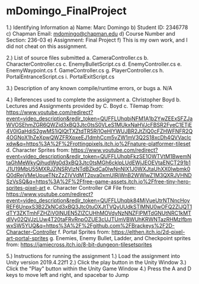 # mDomingo_FinalProject
 
1.) Identifying Information
   a)   Name: Marc Domingo
   b)   Student ID: 2346778
   c)   Chapman Email: mdomingo@chapman.edu
   d)   Course Number and Section: 236-03
   e)   Assignment: Final Project
   f)   This is my own work, and I did not cheat on this assignment.

2.) List of source files submitted
   a. CameraController.cs
   b. CharacterController.cs
   c. EnemyBulletScript.cs
   d. EnemyController.cs
   e. EnemyWaypoint.cs
   f. GameController.cs
   g. PlayerController.cs
   h. PortalEntranceScript.cs
   i. PortalExitScript.cs

3.) Description of any known compile/runtime errors, or bugs
   a. N/A

4.) References used to complete the assignment
   a. Christopher Boyd
   b. Lectures and Assignments provided by C. Boyd
   c. Tilemap from: https://www.youtube.com/redirect?event=video_description&redir_token=QUFFLUhqbjNFM1A1b2YwZEExSFZJaWVOSEhmZGR6QWZjd3xBQ3Jtc0tsS0VLeS1MUkxNaHVJcFBSR2FyeC1ETjE4V0lGaHdiS2gwMS1iQlQtTXZtdTR5Ri1OeHlYWUJBR2JtZlQ0cFZHWFNFR2Q4OGNoX1hZeXpwQWZFRXpxeEJ1dmhCcm5vZW1mV3Q2S18xcDh4QVVaclcxdw&q=https%3A%2F%2Frottingpixels.itch.io%2Fnature-platformer-tileset
   d. Character Sprites from: https://www.youtube.com/redirect?event=video_description&redir_token=QUFFLUhqbFkzSE1OWTVtM1BwemNtaGhMeWkyQjhudWg0d3xBQ3Jtc0tsMGh6cklpLUdEWjJEOEVtaENCT291b1J1U19MbU55MXRJZjNSRVlzNTdBZkdCa0lwNnNlX1J0WXJtaUhXX0lwbmk0Q0dRejVMeUpueTNzZzZIVVdMT2pva0xmUlRjWnB2WWlwZ1M3QXRJVHNDSzVsSQ&q=https%3A%2F%2Ffree-game-assets.itch.io%2Ffree-tiny-hero-sprites-pixel-art
   e. Character Controller C# File from: https://www.youtube.com/redirect?event=video_description&redir_token=QUFFLUhqbk84MjVueUtrNTNncHoyREF6UnpxS3B2ZkNCd3xBQ3Jtc0tuOXJtTVQyUUdkSTlMNU0wOFQ2ZlJQT1dTY3ZKTmhFZHZiV0lNUEN5ZlZCUHhMOVdyNzNNZFlPMTdGNUtNRC1kMTdlVy02QVJzLUw4T20taFRvRnpOZUE3cUJTUmVBWUhKRWNTazRHMzlfbmwxSW5YUQ&q=https%3A%2F%2Fgithub.com%2FBrackeys%2F2D-Character-Controller
   f. Portal Sprites from: https://elthen.itch.io/2d-pixel-art-portal-sprites
   g. Enemies, Enemy Bullet, Ladder, and Checkpoint sprites from: https://jamiecross.itch.io/8-bit-dungeon-tilesetsprites

5.) Instructions for running the assignment
   1.) Load the assignment into Unity version 2019.4.22f1
   2.) Click the play button in the Unity Window
   3.) Click the "Play" button within the Unity Game Window
   4.) Press the A and D keys to move left and right, and spacebar to Jump